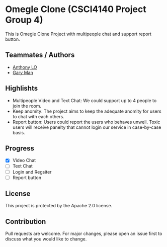 # Omegle Clone (CSCI4140 Project Group 4)

This is Omegle Clone Project with multipeople chat and support report button.

## Teammates / Authors

- [Anthony LO](https://github.com/anthonylol06)
- [Gary Man](https://github.com/mangaryreal)

## Highlishts

- Multipeople Video and Text Chat: We could support up to 4 people to join the room.
- Keep anomity: The project aims to keep the adequate anomity for users to chat with each others.
- Report button: Users could report the users who behaves unwell. Toxic users will receive panelty that cannot login our service in case-by-case basis.

## Progress

- [x] Video Chat
- [ ] Text Chat
- [ ] Login and Regsiter
- [ ] Report button

## License

This project is protected by the Apache 2.0 license.

## Contribution

Pull requests are welcome. For major changes, please open an issue first to discuss what you would like to change.

